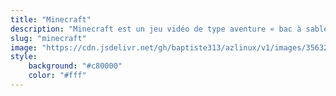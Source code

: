 ```yaml
---
title: "Minecraft"
description: "Minecraft est un jeu vidéo de type aventure « bac à sable » (construction complètement libre) développé par le Suédois Markus Persson, alias Notch, puis par la société Mojang Studios. Il s'agit d'un univers composé de voxels et généré de façon procédurale, qui intègre un système d'artisanat axé sur l'exploitation puis la transformation de ressources naturelles (minéralogiques, fossiles, animales et végétales)."
slug: "minecraft"
image: "https://cdn.jsdelivr.net/gh/baptiste313/azlinux/v1/images/3563288/raw.webp"
style:
    background: "#c80000"
    color: "#fff"
---
```

